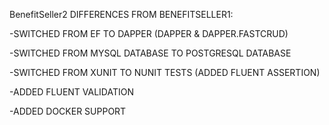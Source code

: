 BenefitSeller2
DIFFERENCES FROM BENEFITSELLER1:

-SWITCHED FROM EF TO DAPPER (DAPPER & DAPPER.FASTCRUD)

-SWITCHED FROM MYSQL DATABASE TO POSTGRESQL DATABASE

-SWITCHED FROM XUNIT TO NUNIT TESTS (ADDED FLUENT ASSERTION)

-ADDED FLUENT VALIDATION

-ADDED DOCKER SUPPORT
